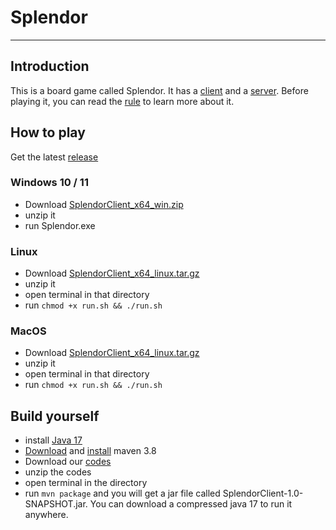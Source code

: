 # Splendor
____
## Introduction
This is a board game called Splendor. It has a [client](#splendor) and a [server](https://github.com/clitile/SplendorServer). Before playing it, you can read the [rule](https://www.notion.so/ooohwen/Splendor-03e460cff7e14d81a0a20ed10feb0878) to learn more about it.
## How to play
Get the latest [release](https://github.com/clitile/SplendorClient/releases/tag/Splendor1.2.0)  
### Windows 10 / 11
- Download [SplendorClient_x64_win.zip](https://github.com/clitile/SplendorClient/releases/download/Splendor1.2.0/SplendorClient_x64_win.zip)
- unzip it
- run Splendor.exe
### Linux
- Download [SplendorClient_x64_linux.tar.gz](https://github.com/clitile/SplendorClient/releases/download/Splendor1.2.0/SplendorClient_x64_linux.tar.gz)
- unzip it
- open terminal in that directory
- run ```chmod +x run.sh && ./run.sh```
### MacOS
- Download [SplendorClient_x64_linux.tar.gz](https://github.com/clitile/SplendorClient/releases/download/Splendor1.2.0/SplendorClient_x64_linux.tar.gz)
- unzip it
- open terminal in that directory
- run ```chmod +x run.sh && ./run.sh```
## Build yourself
- install [Java 17](https://www.oracle.com/java/technologies/javase/jdk17-archive-downloads.html)
- [Download](https://maven.apache.org/download.cgi) and [install](https://maven.apache.org/install.html) maven 3.8
- Download our [codes](https://github.com/clitile/SplendorClient/archive/refs/tags/Splendor1.2.0.zip)
- unzip the codes
- open terminal in the directory
- run ```mvn package``` and you will get a jar file called SplendorClient-1.0-SNAPSHOT.jar. You can download a compressed java 17 to run it anywhere.